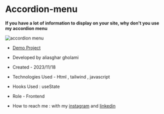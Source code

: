 # Accordion-menu

**If you have a lot of information to display on your site, why don't you use my accordion menu**

![accordion menu](https://github.com/aliasghardev/Accordion-menu/assets/144837096/6e9ccb4a-9585-4db7-8581-c4b98acef809)


- [Demo Project](https://aliasghardev.github.io/todo-list/)

- Developed by aliasghar gholami

- Created - 2023/11/18

- Technologies Used - Html , tailwind , javascript

- Hooks Used : useState 

- Role - Frontend

- How to reach me : with my [instagram](https://www.instagram.com/aliasghar.gholami_dev) and [linkedin](https://www.linkedin.com/in/aliasghar-gholami-a1229a290)
